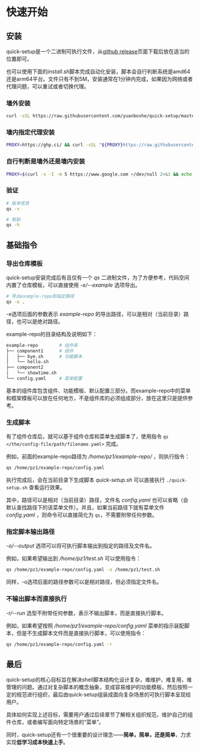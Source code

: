 # 快速开始

## 安装

quick-setup是一个二进制可执行文件，从[github release](https://github.com/yuanboshe/quick-setup/releases)页面下载后放在适当的位置即可。

也可以使用下面的*install.sh*脚本完成自动化安装，脚本会自行判断系统是amd64还是arm64平台。文件只有不到5M，安装通常在1分钟内完成，如果因为网络或者代理问题，可以重试或者切换代理。

### 墙外安装

```bash
curl -sSL https://raw.githubusercontent.com/yuanboshe/quick-setup/master/scripts/install.sh | bash
```

### 墙内指定代理安装

```bash
PROXY=https://ghp.ci/ && curl -sSL "${PROXY}https://raw.githubusercontent.com/yuanboshe/quick-setup/master/scripts/install.sh" | bash -s -- "$PROXY"
```

### 自行判断是墙外还是墙内安装

```bash
PROXY=$(curl -s -I -m 5 https://www.google.com >/dev/null 2>&1 && echo "" || echo "https://ghp.ci/") && curl -sSL "${PROXY}https://raw.githubusercontent.com/yuanboshe/quick-setup/master/scripts/install.sh" | bash -s -- "$PROXY"
```

### 验证

```bash
# 版本信息
qs -v

# 帮助
qs -h
```

## 基础指令

### 导出仓库模板

quick-setup安装完成后有且仅有一个 *qs* 二进制文件，为了方便参考，代码空间内置了仓库模板，可以直接使用 *-e/--example* 选项导出。

```bash
# 导出example-repo到指定路径
qs -e .
```

-e选项后面的参数表示 *example-repo* 的导出路径，可以是相对（当前目录）路径，也可以是绝对路径。

example-repo的目录结构及说明如下：

```bash
example-repo        # 组件库
├── component1      # 组件
│   ├── bye.sh      # 功能脚本
│   └── hello.sh
├── component2
│   └── showtime.sh
└── config.yaml     # 菜单配置
```

基本的组件库包含组件、功能模板、默认配置三部分。而example-repo中的菜单和框架模板可以放在任何地方，不是组件库的必须组成部分，放在这里只是提供参考。

### 生成脚本

有了组件仓库后，就可以基于组件仓库和菜单生成脚本了，使用指令 `qs </the/config-file/path/filename.yaml>` 完成。

例如，前面的example-repo路径为 */home/pz1/example-repo/* ，则执行指令：

```bash
qs /home/pz1/example-repo/config.yaml
```

执行完成后，会在当前目录下生成脚本 *quick-setup.sh* 可以直接执行 `./quick-setup.sh` 查看运行效果。

其中，路径可以是相对（当前目录）路径，文件名 *config.yaml* 也可以省略（会默认查找路径下的该菜单文件）。并且，如果当前路径下就有菜单文件 *config.yaml* ，则命令可以直接简化为 `qs`，不需要附带任何参数。

### 指定脚本输出路径

*-o/--output* 选项可以将可执行脚本输出到指定的路径及文件名。

例如，如果希望输出到 */home/pz1/test.sh* 可以使用指令：

```bash
qs /home/pz1/example-repo/config.yaml -o /home/pz1/test.sh
```

同样，-o选项后面的路径参数可以是相对路径，但必须指定文件名。

### 不输出脚本而直接执行

*-r/--run* 选型不附带任何参数，表示不输出脚本，而是直接执行脚本。

例如，如果希望按照 */home/pz1/example-repo/config.yaml* 菜单的指示装配脚本，但是不生成脚本文件而是直接执行脚本，可以使用指令：

```bash
qs /home/pz1/example-repo/config.yaml -r
```

## 最后

quick-setup的核心目标旨在解决shell脚本结构化设计复杂，难维护，难复用，难管理的问题。通过对复杂脚本的概念抽象，变成容易维护的功能模板，然后按照一定的规范进行组织，最后由quick-setup组装成面向复杂场景的可执行脚本呈现给用户。

具体如何实现上述目标，需要用户通过后续章节了解相关组织规范，维护自己的组件仓库，或者编写面向特定场景的“菜单”。

同时，quick-setup还有一个很重要的设计理念——**简单，简单，还是简单**，力求实现**低学习成本快速上手**。
